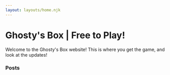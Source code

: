 ```yaml
---
layout: layouts/home.njk
---
```



<!--div class="illo-container">
  img src="https://cdn.glitch.com/cad20829-cd7f-405a-95e8-5e17b206a304%2Fillustration.svg?v=1618198438357" class="illustration" style="align: right" alt="Eleventy!">
</div--> 

# Ghosty's Box | Free to Play!
Welcome to the Ghosty's Box website! This is where you get the game, and look at the updates!
### Posts